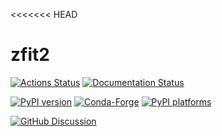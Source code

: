 <<<<<<< HEAD

# zfit2

[![Actions Status][actions-badge]][actions-link]
[![Documentation Status][rtd-badge]][rtd-link]

[![PyPI version][pypi-version]][pypi-link]
[![Conda-Forge][conda-badge]][conda-link]
[![PyPI platforms][pypi-platforms]][pypi-link]

[![GitHub Discussion][github-discussions-badge]][github-discussions-link]

<!-- SPHINX-START -->

<!-- prettier-ignore-start -->
[actions-badge]:            https://github.com/zfit/zfit2/workflows/CI/badge.svg
[actions-link]:             https://github.com/zfit/zfit2/actions
[conda-badge]:              https://img.shields.io/conda/vn/conda-forge/zfit2
[conda-link]:               https://github.com/conda-forge/zfit2-feedstock
[github-discussions-badge]: https://img.shields.io/static/v1?label=Discussions&message=Ask&color=blue&logo=github
[github-discussions-link]:  https://github.com/zfit/zfit2/discussions
[pypi-link]:                https://pypi.org/project/zfit2/
[pypi-platforms]:           https://img.shields.io/pypi/pyversions/zfit2
[pypi-version]:             https://img.shields.io/pypi/v/zfit2
[rtd-badge]:                https://readthedocs.org/projects/zfit2/badge/?version=latest
[rtd-link]:                 https://zfit2.readthedocs.io/en/latest/?badge=latest

<!-- prettier-ignore-end -->

